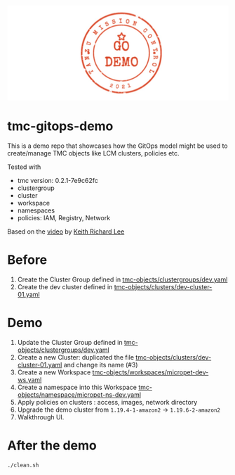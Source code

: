 ![logo](demo-tmc-gitops-logo.png)

# tmc-gitops-demo

This is a demo repo that showcases how the GitOps model might be used to create/manage TMC objects like LCM clusters, policies etc.

Tested with 
* tmc version: 0.2.1-7e9c62fc
* clustergroup
* cluster
* workspace
* namespaces
* policies: IAM, Registry, Network

Based on the [video](https://youtu.be/_ROS1xIBxmA) by [Keith Richard Lee](https://github.com/KeithRichardLee)

# Before
1. Create the Cluster Group defined in [tmc-objects/clustergroups/dev.yaml](tmc-objects/clustergroups/dev.yaml)
2. Create the dev cluster defined in [tmc-objects/clusters/dev-cluster-01.yaml](tmc-objects/clusters/dev-cluster-01.yaml)

# Demo

1. Update the Cluster Group defined in [tmc-objects/clustergroups/dev.yaml](tmc-objects/clustergroups/dev.yaml)
2. Create a new Cluster: duplicated the file [tmc-objects/clusters/dev-cluster-01.yaml](tmc-objects/clusters/dev-cluster-01.yaml) and change its name (#3)
3. Create a new Workspace [tmc-objects/workspaces/micropet-dev-ws.yaml](tmc-objects/workspaces/micropet-dev-ws.yaml)
4. Create a namespace into this Workspace [tmc-objects/namespace/micropet-ns-dev.yaml](tmc-objects/namespace/micropet-ns-dev.yaml)
4. Apply policies on clusters : access, images, network directory
5. Upgrade the demo cluster from `1.19.4-1-amazon2` -> `1.19.6-2-amazon2`    
6. Walkthrough UI.

# After the demo
````
./clean.sh
`````


